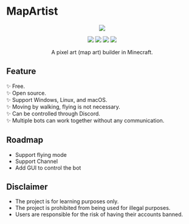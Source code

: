 # MapArtist

<p align="center">
  <img src="site:images/logo.png" />
</p>

<p align="center">
  <img src="https://img.shields.io/github/downloads/JueXiuHuang/MapArtist/total" />
  <img src="https://img.shields.io/github/last-commit/JueXiuHuang/MapArtist" />
  <img src="https://img.shields.io/github/v/release/JueXiuHuang/MapArtist" />
  <img src="https://img.shields.io/github/license/JueXiuHuang/MapArtist" />
</p>

<p align="center">
  A pixel art (map art) builder in Minecraft.
</p>

## Feature

:sparkles: Free.  
:sparkles: Open source.  
:sparkles: Support Windows, Linux, and macOS.  
:sparkles: Moving by walking, flying is not necessary.  
:sparkles: Can be controlled through Discord.  
:sparkles: Multiple bots can work together without any communication.  

## Roadmap

- Support flying mode
- Support Channel
- Add GUI to control the bot

## Disclaimer

- The project is for learning purposes only.
- The project is prohibited from being used for illegal purposes.
- Users are responsible for the risk of having their accounts banned.
